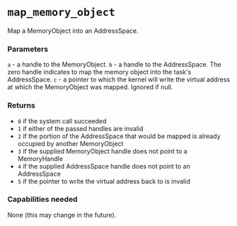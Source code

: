 # `map_memory_object`
Map a MemoryObject into an AddressSpace.

### Parameters
`a` - a handle to the MemoryObject.
`b` - a handle to the AddressSpace. The zero handle indicates to map the memory object into the task's AddressSpace.
`c` - a pointer to which the kernel will write the virtual address at which the MemoryObject was mapped. Ignored if null.

### Returns
 - `0` if the system call succeeded
 - `1` if either of the passed handles are invalid
 - `2` if the portion of the AddressSpace that would be mapped is already occupied by another MemoryObject
 - `3` if the supplied MemoryObject handle does not point to a MemoryHandle
 - `4` if the supplied AddressSpace handle does not point to an AddressSpace
 - `5` if the pointer to write the virtual address back to is invalid

### Capabilities needed
None (this may change in the future).
